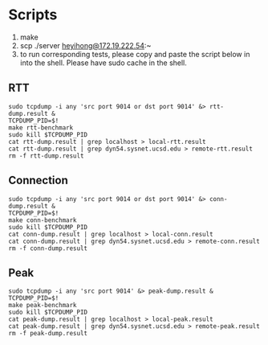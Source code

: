 # Scripts

1. make
2. scp ./server heyihong@172.19.222.54:~
3. to run corresponding tests, please copy and paste the script below in into the shell. Please have sudo cache in the shell.

## RTT
```
sudo tcpdump -i any 'src port 9014 or dst port 9014' &> rtt-dump.result &
TCPDUMP_PID=$!
make rtt-benchmark
sudo kill $TCPDUMP_PID
cat rtt-dump.result | grep localhost > local-rtt.result
cat rtt-dump.result | grep dyn54.sysnet.ucsd.edu > remote-rtt.result
rm -f rtt-dump.result
```

## Connection
```
sudo tcpdump -i any 'src port 9014 or dst port 9014' &> conn-dump.result &
TCPDUMP_PID=$!
make conn-benchmark
sudo kill $TCPDUMP_PID
cat conn-dump.result | grep localhost > local-conn.result
cat conn-dump.result | grep dyn54.sysnet.ucsd.edu > remote-conn.result
rm -f conn-dump.result
```

## Peak
```
sudo tcpdump -i any 'src port 9014' &> peak-dump.result &
TCPDUMP_PID=$!
make peak-benchmark
sudo kill $TCPDUMP_PID
cat peak-dump.result | grep localhost > local-peak.result
cat peak-dump.result | grep dyn54.sysnet.ucsd.edu > remote-peak.result
rm -f peak-dump.result
```
